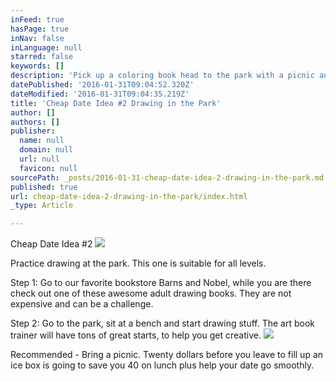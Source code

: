 ```yaml
---
inFeed: true
hasPage: true
inNav: false
inLanguage: null
starred: false
keywords: []
description: 'Pick up a coloring book head to the park with a picnic and start drawing. '
datePublished: '2016-01-31T09:04:52.320Z'
dateModified: '2016-01-31T09:04:35.219Z'
title: 'Cheap Date Idea #2 Drawing in the Park'
author: []
authors: []
publisher:
  name: null
  domain: null
  url: null
  favicon: null
sourcePath: _posts/2016-01-31-cheap-date-idea-2-drawing-in-the-park.md
published: true
url: cheap-date-idea-2-drawing-in-the-park/index.html
_type: Article

---
```

Cheap Date Idea \#2
![](https://the-grid-user-content.s3-us-west-2.amazonaws.com/d52ae898-265f-49ca-adde-f7f0ebb3bf19.jpg)

Practice drawing at the park. This one is suitable for all levels. 

Step 1: Go to our favorite bookstore Barns and Nobel, while you are there check out one of these awesome adult drawing books. They are not expensive and can be a challenge. 

Step 2: Go to the park, sit at a bench and start drawing stuff. The art book trainer will have tons of great starts, to help you get creative. ![](https://the-grid-user-content.s3-us-west-2.amazonaws.com/4d589d3f-71a3-480b-96c7-e8d0c84b1d6e.jpg)

Recommended - Bring a picnic. Twenty dollars before you leave to fill up an ice box is going to save you 40 on lunch plus help your date go smoothly.